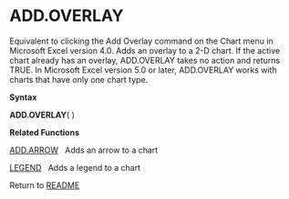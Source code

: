 # ADD.OVERLAY

Equivalent to clicking the Add Overlay command on the Chart menu in
Microsoft Excel version 4.0. Adds an overlay to a 2-D chart. If the
active chart already has an overlay, ADD.OVERLAY takes no action and
returns TRUE. In Microsoft Excel version 5.0 or later, ADD.OVERLAY works
with charts that have only one chart type.

**Syntax**

**ADD.OVERLAY**( )

**Related Functions**

[ADD.ARROW](ADD.ARROW.md)&nbsp;&nbsp;&nbsp;Adds an arrow to a chart

[LEGEND](LEGEND.md)&nbsp;&nbsp;&nbsp;Adds a legend to a chart



Return to [README](README.md)

